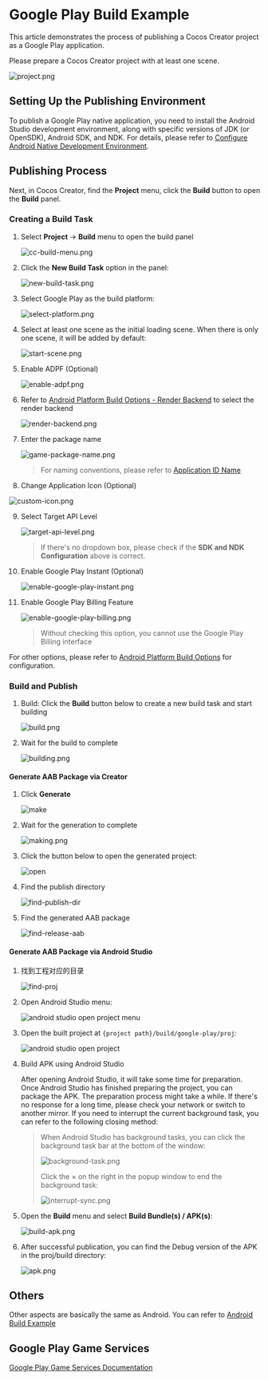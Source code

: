 # Google Play Build Example

This article demonstrates the process of publishing a Cocos Creator project as a Google Play application.

Please prepare a Cocos Creator project with at least one scene.

![project.png](./images/project.png)

## Setting Up the Publishing Environment

To publish a Google Play native application, you need to install the Android Studio development environment, along with specific versions of JDK (or OpenSDK), Android SDK, and NDK. For details, please refer to [Configure Android Native Development Environment](../setup-native-development.md).

## Publishing Process

Next, in Cocos Creator, find the **Project** menu, click the **Build** button to open the **Build** panel.

### Creating a Build Task

1. Select **Project** -> **Build** menu to open the build panel

    ![cc-build-menu.png](./images/cc-build-menu.png)

2. Click the **New Build Task** option in the panel:

    ![new-build-task.png](./images/new-build-task.png)

3. Select Google Play as the build platform:

    ![select-platform.png](./images/select-platform.png)

4. Select at least one scene as the initial loading scene. When there is only one scene, it will be added by default:

    ![start-scene.png](./images/start-scene.png)

5. Enable ADPF (Optional) 

    ![enable-adpf.png](./images/enable-adpf.png)

6. Refer to [Android Platform Build Options - Render Backend](../../../../en/editor/publish/native-options.md#%E6%B8%B2%E6%9F%93%E5%90%8E%E7%AB%AF) to select the render backend

    ![render-backend.png](./images/render-backend.png)

7. Enter the package name

    ![game-package-name.png](./images/game-package-name.png)

    > For naming conventions, please refer to [Application ID Name](../../../../en/editor/publish/native-options.md#%E5%BA%94%E7%94%A8-id-%E5%90%8D%E7%A7%B0)

8. Change Application Icon (Optional)

![custom-icon.png](./images/custom-icon.png)

9. Select Target API Level

    ![target-api-level.png](./images/target-api-level.png)

    > If there's no dropdown box, please check if the **SDK and NDK Configuration** above is correct.

10. Enable Google Play Instant (Optional)

    ![enable-google-play-instant.png](./images/enable-google-play-instant.png)
    
11. Enable Google Play Billing Feature

    ![enable-google-play-billing.png](./images/enable-google-play-billing.png)

    > Without checking this option, you cannot use the Google Play Billing interface

For other options, please refer to [Android Platform Build Options](../../../../en/editor/publish/native-options.md#android-%E5%B9%B3%E5%8F%B0%E6%9E%84%E5%BB%BA%E9%80%89%E9%A1%B9) for configuration.

### Build and Publish

1. Build: Click the **Build** button below to create a new build task and start building

    ![build.png](./images/build.png)

2. Wait for the build to complete

    ![building.png](./images/building.png)

#### Generate AAB Package via Creator
1. Click **Generate** 

    ![make](./images/make.png)

2. Wait for the generation to complete

    ![making.png](./images/making.png)

3. Click the button below to open the generated project:

    ![open](./images/open.png)

4. Find the publish directory
    
    ![find-publish-dir](./images/find-publish-dir.png)

5. Find the generated AAB package
    
    ![find-release-aab](./images/find-release-aab.png)

#### Generate AAB Package via Android Studio
1. 找到工程对应的目录

    ![find-proj](./images/find-proj.png)

2. Open Android Studio menu:

    ![android studio open project menu](./images/as-open-menu.png)

3. Open the built project at `{project path}/build/google-play/proj`:

    ![android studio open project](./images/as-open-proj.png)

4. Build APK using Android Studio

    After opening Android Studio, it will take some time for preparation. Once Android Studio has finished preparing the project, you can package the APK. The preparation process might take a while. If there's no response for a long time, please check your network or switch to another mirror. If you need to interrupt the current background task, you can refer to the following closing method:

    > When Android Studio has background tasks, you can click the background task bar at the bottom of the window:
    >
    > ![background-task.png](./images/background-task.png)
    >
    > Click the × on the right in the popup window to end the background task:
    >
    > ![interrupt-sync.png](./images/interrupt-sync.png)

5. Open the **Build** menu and select **Build Bundle(s) / APK(s)**:

    ![build-apk.png](./images/build-apk.png)

6. After successful publication, you can find the Debug version of the APK in the proj/build directory:

    ![apk.png](./images/apk.png)

## Others
Other aspects are basically the same as Android. You can refer to [Android Build Example](../../../../en/editor/publish/android/build-example-android.md)

## Google Play Game Services
[Google Play Game Services Documentation](./google-play-game-services.md)